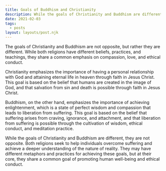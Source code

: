 ```yaml
---
title: Goals of Buddhism and Christianity
description: While the goals of Christianity and Buddhism are different, they are not opposite. Both religions seek to help individuals overcome suffering and achieve a deeper understanding of the nature of reality.
date: 2021-02-03
tags:
  - posts
layout: layouts/post.njk
---
```


The goals of Christianity and Buddhism are not opposite, but rather they are different. While both religions have different beliefs, practices, and teachings, they share a common emphasis on compassion, love, and ethical conduct.

Christianity emphasizes the importance of having a personal relationship with God and attaining eternal life in heaven through faith in Jesus Christ. This goal is based on the belief that humans are created in the image of God, and that salvation from sin and death is possible through faith in Jesus Christ.

Buddhism, on the other hand, emphasizes the importance of achieving enlightenment, which is a state of perfect wisdom and compassion that leads to liberation from suffering. This goal is based on the belief that suffering arises from craving, ignorance, and attachment, and that liberation from suffering is possible through the cultivation of wisdom, ethical conduct, and meditation practice.

While the goals of Christianity and Buddhism are different, they are not opposite. Both religions seek to help individuals overcome suffering and achieve a deeper understanding of the nature of reality. They may have different metaphors and practices for achieving these goals, but at their core, they share a common goal of promoting human well-being and ethical conduct.

